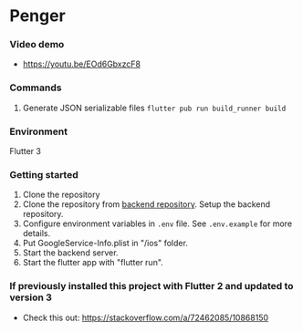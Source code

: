 # Penger

<!--
<p align="center" width="100%">
  <img src="https://res.cloudinary.com/dpjso4bmh/image/upload/v1628016130/pengo/First_s96c7t.png">
</p>
<p align="center" width="100%">
<small><i>The actual booking app.</i></small>
</p> -->

### Video demo
- https://youtu.be/EOd6GbxzcF8

### Commands

1. Generate JSON serializable files
   `flutter pub run build_runner build`

### Environment 
Flutter 3

### Getting started
1. Clone the repository
2. Clone the repository from [backend repository](https://github.com/Vong3432/Pengo-backend). Setup the backend repository. 
3. Configure environment variables in `.env` file. See `.env.example` for more details.
4. Put GoogleService-Info.plist in "/ios" folder.
5. Start the backend server.
6. Start the flutter app with "flutter run".

### If previously installed this project with Flutter 2 and updated to version 3 
- Check this out: https://stackoverflow.com/a/72462085/10868150